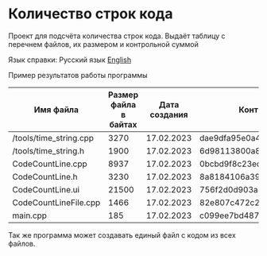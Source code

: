 # Количество строк кода
Проект для подсчёта количества строк кода. Выдаёт таблицу с перечнем файлов, их размером и контрольной суммой


Язык справки:
Русский язык
[English](https://github.com/Alxim/CodeCountLine)

Пример результатов работы программы

|Имя файла|Размер файла в байтах|Дата создания|Контрольная сумма|
|--|--|--|--|
|/tools/time_string.cpp|3270|17.02.2023|dae9dfa95e0a41afe38c157a2183a6bb|
|/tools/time_string.h|1900|17.02.2023|6d98113800a8b6a4b3c321e16f97b0d0|
|CodeCountLine.cpp|8937|17.02.2023|0bcbd9f8c23ecd5fa1131638b3147f13|
|CodeCountLine.h|3230|17.02.2023|8a8184106a39609325da0a78b5a0c445|
|CodeCountLine.ui|21500|17.02.2023|756f2d0d903a8c2cf43e501c7890f42a|
|CodeCountLineFile.cpp|1466|17.02.2023|82e807c472c2bdface6fe51538c327c8|
|main.cpp|185|17.02.2023|c099ee7bd48778e5e9ea1952a8ed7b55|


Так же программа может создавать единый файл с кодом из всех файлов.